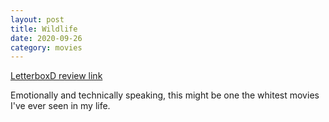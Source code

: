 ```yaml
---
layout: post
title: Wildlife
date: 2020-09-26
category: movies
---
```

 
[LetterboxD review link](https://letterboxd.com/samarthbhaskar/film/wildlife-2018/)

Emotionally and technically speaking, this might be one the whitest movies I've ever seen in my life. 